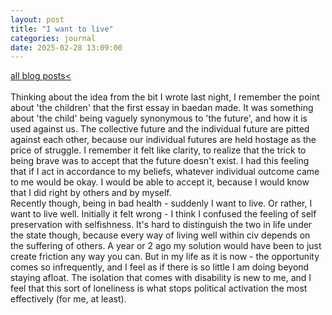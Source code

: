 ```yaml
---
layout: post
title: "I want to live"
categories: journal 
date: 2025-02-28 13:09:00
---
```

<a href="/blog-posts">all blog posts< </a>   
<br>
Thinking about the idea from the bit I wrote last night, I remember the point about 'the children' that the first essay in baedan made. It was something about 'the child' being vaguely synonymous to 'the future', and how it is used against us. The collective future and the individual future are pitted against each other, because our individual futures are held hostage as the price of struggle. I remember it felt like clarity, to realize that the trick to being brave was to accept that the future doesn't exist. I had this feeling that if I act in accordance to my beliefs, whatever individual outcome came to me would be okay. I would be able to accept it, because I would know that I did right by others and by myself. <br>
Recently though, being in bad health - suddenly I want to live. Or rather, I want to live well. Initially it felt wrong - I think I confused the feeling of self preservation with selfishness. It's hard to distinguish the two in life under the state though, because every way of living well within civ depends on the suffering of others. A year or 2 ago my solution would have been to just create friction any way you can. But in my life as it is now - the opportunity comes so infrequently, and I feel as if there is so little I am doing beyond staying afloat. The isolation that comes with disability is new to me, and I feel that this sort of loneliness is what stops political activation the most effectively (for me, at least). 